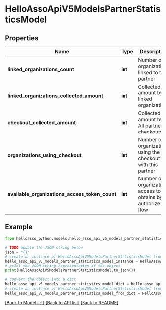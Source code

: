 # HelloAssoApiV5ModelsPartnerStatisticsModel


## Properties

Name | Type | Description | Notes
------------ | ------------- | ------------- | -------------
**linked_organizations_count** | **int** | Number of organizations linked to this partner | [optional] 
**linked_organizations_collected_amount** | **int** | Collected amount by linked organizations | [optional] 
**checkout_collected_amount** | **int** | Collected amount by All partner checkouts | [optional] 
**organizations_using_checkout** | **int** | Number of organizations using the checkout with this partner | [optional] 
**available_organizations_access_token_count** | **int** | Number of organizations access token obtains by authorize flow | [optional] 

## Example

```python
from helloasso_python.models.hello_asso_api_v5_models_partner_statistics_model import HelloAssoApiV5ModelsPartnerStatisticsModel

# TODO update the JSON string below
json = "{}"
# create an instance of HelloAssoApiV5ModelsPartnerStatisticsModel from a JSON string
hello_asso_api_v5_models_partner_statistics_model_instance = HelloAssoApiV5ModelsPartnerStatisticsModel.from_json(json)
# print the JSON string representation of the object
print(HelloAssoApiV5ModelsPartnerStatisticsModel.to_json())

# convert the object into a dict
hello_asso_api_v5_models_partner_statistics_model_dict = hello_asso_api_v5_models_partner_statistics_model_instance.to_dict()
# create an instance of HelloAssoApiV5ModelsPartnerStatisticsModel from a dict
hello_asso_api_v5_models_partner_statistics_model_from_dict = HelloAssoApiV5ModelsPartnerStatisticsModel.from_dict(hello_asso_api_v5_models_partner_statistics_model_dict)
```
[[Back to Model list]](../README.md#documentation-for-models) [[Back to API list]](../README.md#documentation-for-api-endpoints) [[Back to README]](../README.md)



